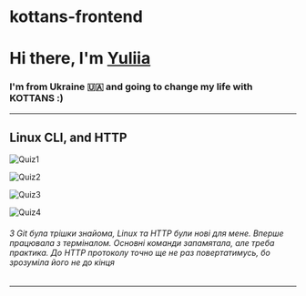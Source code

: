 # kottans-frontend
# Hi there, I'm [Yuliia](https://t.me/yuliiaadd)
### I'm from Ukraine 🇺🇦 and going to change my life with KOTTANS :)
___
## Linux CLI, and HTTP
![Quiz1](https://raw.github.com/Yuliiadd/kottans-frontend/main/task_linux_cli/Linux_Quiz1.png "Quiz1 is completed")

![Quiz2](https://raw.github.com/Yuliiadd/kottans-frontend/main/task_linux_cli/Linux_Quiz2.png "Quiz2 is completed")

![Quiz3](https://raw.github.com/Yuliiadd/kottans-frontend/main/task_linux_cli/Linux_Quiz3.png "Quiz3 is completed")

![Quiz4](https://raw.github.com/Yuliiadd/kottans-frontend/main/task_linux_cli/Linux_Quiz4.png "Quiz4 is completed")

###### З Git була трішки знайома, Linux та HTTP були нові для мене. Вперше працювала з терміналом. Основні команди запамятала, але треба практика. До HTTP протоколу точно ще не раз повертатимусь, бо зрозуміла його не до кінця
___
